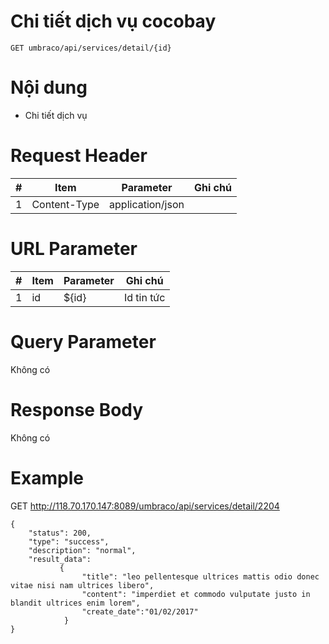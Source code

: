 Chi tiết dịch vụ cocobay
===

```
GET umbraco/api/services/detail/{id}
```

# Nội dung

* Chi tiết dịch vụ

# Request Header

| # | Item | Parameter | Ghi chú |
|---|---|---|---|
| 1 | Content-Type | application/json |  |

# URL Parameter
| # | Item | Parameter | Ghi chú |
|---|---|---|---|
| 1 | id | ${id} | Id tin tức |


# Query Parameter

Không có

# Response Body

Không có


# Example

GET http://118.70.170.147:8089/umbraco/api/services/detail/2204

```
{
    "status": 200,
    "type": "success",
    "description": "normal",
    "result_data":               		
           {				
            	"title": "leo pellentesque ultrices mattis odio donec vitae nisi nam ultrices libero",
            	"content": "imperdiet et commodo vulputate justo in blandit ultrices enim lorem",            	            	
				"create_date":"01/02/2017"
            }
}


```

